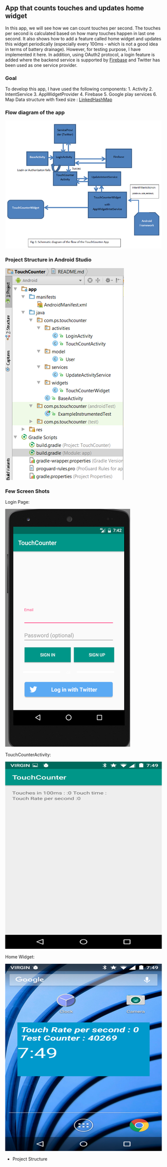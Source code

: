 ## App that counts touches and updates home widget

In this app, we will see how we can count touches per second. The touches per second is calculated based on how many
touches happen in last one second. It also shows how to add a feature called home widget and updates this widget
periodically (especially every 100ms - which is not a good idea in terms of battery drainage). However, for testing
purpose, I have implemented it here. In addition, using OAuth2 protocol, a login feature is added where the backend service is supported by
[Firebase](https://www.firebase.com/) and Twitter has been used as one service provider.



### Goal
To develop this app, I have used the following components:
    1. Activity
    2. IntentService
    3. AppWidgetProvider
    4. Firebase
    5. Google play services
    6. Map Data structure with fixed size : [LinkedHashMap](https://docs.oracle.com/javase/7/docs/api/java/util/LinkedHashMap.html)


### Flow diagram of the app

<img src="https://github.com/azizurice/TouchCounter/blob/master/docs/SchematicDiagram.png" />

### Project Structure in Android Studio

<img src="https://github.com/azizurice/TouchCounter/blob/master/docs/ProjectStructure.png" />


### Few Screen Shots
Login Page:


<img src="https://github.com/azizurice/TouchCounter/blob/master/docs/LoginPage.png" />

TouchCounterActivity:


<img src="https://github.com/azizurice/TouchCounter/blob/master/docs/MainActivity.png" width="800px" height="600px" />

Home Widget:


<img src="https://github.com/azizurice/TouchCounter/blob/master/docs/HomeWidget.png" width="800px" height="600px" />




- Project Structure
